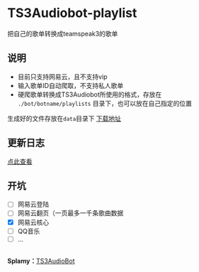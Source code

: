# TS3Audiobot-playlist

 把自己的歌单转换成teamspeak3的歌单



## 说明

- 目前只支持网易云，且不支持vip
- 输入歌单ID自动爬取，不支持私人歌单
- 硬爬歌单转换成TS3Audiobot所使用的格式，存放在 `./bot/botname/playlists` 目录下，也可以放在自己指定的位置

生成好的文件存放在`data`目录下
[下载地址](https://github.com/MyWifeAsuna/TS3Audiobot-playlist/releases)

## 更新日志

[点此查看](https://github.com/MyWifeAsuna/TS3Audiobot-playlist/blob/main/%E6%9B%B4%E6%96%B0%E6%97%A5%E5%BF%97.md)

## 开坑

- [ ] 网易云登陆
- [ ] 网易云翻页（一页最多一千条歌曲数据
- [x] 网易云核心
- [ ] QQ音乐
- [ ] ...

## 

**Splamy：**[TS3AudioBot](https://github.com/Splamy/TS3AudioBot)
